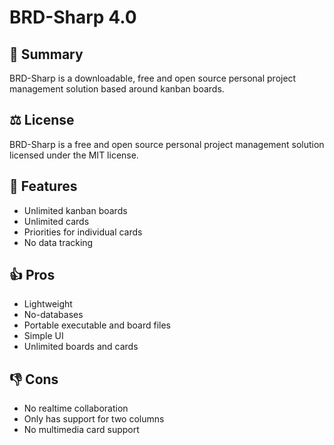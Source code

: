 # BRD-Sharp 4.0
## 📃 Summary
BRD-Sharp is a downloadable, free and open source personal project management solution based around kanban boards.
## ⚖ License
BRD-Sharp is a free and open source personal project management solution licensed under the MIT license.

## 🔨 Features
- Unlimited kanban boards
- Unlimited cards
- Priorities for individual cards
- No data tracking

## 👍 Pros 
- Lightweight
- No-databases
- Portable executable and board files
- Simple UI
- Unlimited boards and cards

## 👎 Cons
- No realtime collaboration
- Only has support for two columns
- No multimedia card support